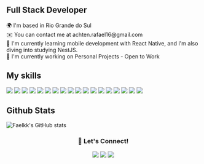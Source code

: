 <h2> Full Stack Developer</h2>
🌍  I'm based in Rio Grande do Sul <br>
✉️  You can contact me at achten.rafael16@gmail.com <br>
🧠  I'm currently learning mobile development with React Native, and I'm also diving into studying NestJS. <br>
🚀  I'm currently working on Personal Projects - Open to Work<br>


<h2>My skills</h2>

<p align="left">
    <img src="https://skillicons.dev/icons?i=nodejs" />
  <img src="https://skillicons.dev/icons?i=nestjs" />
   <img src="https://skillicons.dev/icons?i=mongodb" />
  <img src="https://skillicons.dev/icons?i=react" />
     <img src="https://skillicons.dev/icons?i=docker" />
  <img src="https://skillicons.dev/icons?i=ts" />
  <img src="https://skillicons.dev/icons?i=js" />  
  <img src="https://skillicons.dev/icons?i=express" />
  <img src="https://skillicons.dev/icons?i=prisma" />
  <img src="https://skillicons.dev/icons?i=mysql" />
  <img src="https://skillicons.dev/icons?i=html" />
  <img src="https://skillicons.dev/icons?i=css" />
  <img src="https://skillicons.dev/icons?i=styledcomponents" />
  <img src="https://skillicons.dev/icons?i=vite" />
  <img src="https://skillicons.dev/icons?i=vercel" />
  <img src="https://skillicons.dev/icons?i=git" />
  <img src="https://skillicons.dev/icons?i=figma" />
  <img src="https://skillicons.dev/icons?i=vscode" />
</p> 


<h2>Github Stats </h2> 

![Faelkk's GitHub stats](https://github-readme-stats.vercel.app/api?username=Faelkk&theme=shadow_blue&show_icons=true)

<h3 align="center">💬 Let's Connect!</h3>
<p align="center">
  <a href="mailto:achten.rafael16@gmail.com"><img src="https://skillicons.dev/icons?i=gmail" /></a>
  <a href="https://www.linkedin.com/in/rafael-achtenberg"><img src="https://skillicons.dev/icons?i=linkedin" /></a>
  <a href="https://github.com/Faelkk"><img src="https://skillicons.dev/icons?i=github" /></a>
</p>





